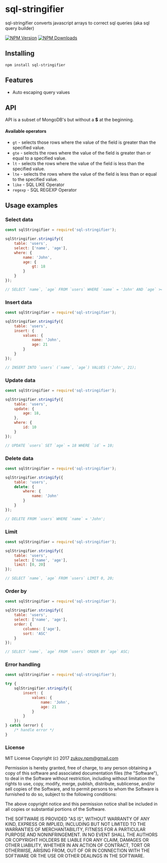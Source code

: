 # sql-stringifier

sql-stringifier converts javascript arrays to correct sql queries (aka sql query builder)

[![NPM Version](https://img.shields.io/npm/v/sql-stringifier.svg)](https://www.npmjs.com/package/sql-stringifier)
[![NPM Downloads](https://img.shields.io/npm/dm/sql-stringifier.svg)](https://www.npmjs.com/package/sql-stringifier)

## Installing

```
npm install sql-stringifier
```

## Features

  * Auto escaping query values

## API

API is a subset of MongoDB's but without a **$** at the beginning.

#### Available operators
- `gt` - selects those rows where the value of the field is greater than the specified value.
- `gte` - selects the rows where the value of the field is greater than or equal to a specified value.
- `lt` - selects the rows where the value of the field is less than the specified value.
- `lte` - selects the rows where the value of the field is less than or equal to the specified value.
- `like` - SQL LIKE Operator
- `regexp` - SQL REGEXP Operator

## Usage examples

### Select data

```js
const sqlStringifier = require('sql-stringifier');

sqlStringifier.stringify({
    table: 'users',
    select: ['name', 'age'],
    where: {
        name: 'John',
        age: {
            gt: 18
        }
    }
});

// SELECT `name`, `age` FROM `users` WHERE `name` = 'John' AND `age` >= 18;
```

### Insert data

```js
const sqlStringifier = require('sql-stringifier');

sqlStringifier.stringify({
    table: 'users',
    insert: {
        values: {
            name: 'John',
            age: 21
        }
    }
});

// INSERT INTO `users` (`name`, `age`) VALUES ('John', 21);
```
### Update data

```js
const sqlStringifier = require('sql-stringifier');

sqlStringifier.stringify({
    table: 'users',
    update: {
        age: 18,
    },
    where: {
        id: 10
    }
});

// UPDATE `users` SET `age` = 18 WHERE `id` = 10;
```

### Delete data

```js
const sqlStringifier = require('sql-stringifier');

sqlStringifier.stringify({
    table: 'users',
    delete: {
        where: {
            name: 'John'
        }
    }
});

// DELETE FROM `users` WHERE `name` = 'John';
```

### Limit

```js
const sqlStringifier = require('sql-stringifier');

sqlStringifier.stringify({
    table: 'users',
    select: ['name', 'age'],
    limit: [0, 20]
});

// SELECT `name`, `age` FROM `users` LIMIT 0, 20;
```

### Order by

```js
const sqlStringifier = require('sql-stringifier');

sqlStringifier.stringify({
    table: 'users',
    select: ['name', 'age'],
    order: {
        columns: ['age'],
        sort: 'ASC'
    }
});

// SELECT `name`, `age` FROM `users` ORDER BY `age` ASC;
```

### Error handling

```js
const sqlStringifier = require('sql-stringifier');

try {
    sqlStringifier.stringify({
        insert: {
            values: {
                name: 'John',
                age: 21
            }
        }
    });
} catch (error) {
    /* handle error */
}
```

### License

MIT License
Copyright (c) 2017 <zukov.npm@gmail.com>

Permission is hereby granted, free of charge, to any person obtaining a copy of this software and associated documentation files (the "Software"), to deal in the Software without restriction, including without limitation the rights to use, copy, modify, merge, publish, distribute, sublicense, and/or sell copies of the Software, and to permit persons to whom the Software is furnished to do so, subject to the following conditions:

The above copyright notice and this permission notice shall be included in all copies or substantial portions of the Software.

THE SOFTWARE IS PROVIDED "AS IS", WITHOUT WARRANTY OF ANY KIND, EXPRESS OR IMPLIED, INCLUDING BUT NOT LIMITED TO THE WARRANTIES OF MERCHANTABILITY, FITNESS FOR A PARTICULAR PURPOSE AND NONINFRINGEMENT. IN NO EVENT SHALL THE AUTHORS OR COPYRIGHT HOLDERS BE LIABLE FOR ANY CLAIM, DAMAGES OR OTHER LIABILITY, WHETHER IN AN ACTION OF CONTRACT, TORT OR OTHERWISE, ARISING FROM, OUT OF OR IN CONNECTION WITH THE SOFTWARE OR THE USE OR OTHER DEALINGS IN THE SOFTWARE.